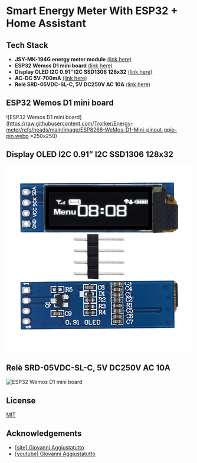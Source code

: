 
# Smart Energy Meter With ESP32 + Home Assistant




## Tech Stack

- **JSY-MK-194G energy meter module** [(link here)](https://www.instructables.com/DIY-Smart-Energy-Meter-With-ESP32-Home-Assistant/#:~:text=energy%20meter%20module%20(-,link%20here,-))
- **ESP32 Wemos D1 mini board** [(link here)](https://it.aliexpress.com/item/32858054775.html?spm=a2g0o.order_list.order_list_main.6.2312369677kxuG&gatewayAdapt=glo2ita)
- **Display OLED I2C 0.91” I2C SSD1306 128x32** [(link here)](https://it.aliexpress.com/item/1005006365845676.html?spm=a2g0o.order_list.order_list_main.70.16373696NvlZRz&gatewayAdapt=glo2ita)
- **AC-DC 5V-700mA** [(link here)](https://a.aliexpress.com/_EIIHYRb)
- **Relè SRD-05VDC-SL-C, 5V DC250V AC 10A** [(link here)]([https://a.aliexpress.com/_EIIHYRb](https://it.aliexpress.com/item/1005006170454498.html?spm=a2g0o.order_list.order_list_main.237.21ef3696so5JRU&gatewayAdapt=glo2ita))



## ESP32 Wemos D1 mini board
![ESP32 Wemos D1 mini board](https://raw.githubusercontent.com/Trorker/Energy-meter/refs/heads/main/image/ESP8266-WeMos-D1-Mini-pinout-gpio-pin.webp =250x250)

## Display OLED I2C 0.91” I2C SSD1306 128x32
![ESP32 Wemos D1 mini board](https://raw.githubusercontent.com/Trorker/Energy-meter/refs/heads/main/image/SSD1306%20128x32.png)

## Relè SRD-05VDC-SL-C, 5V DC250V AC 10A
![ESP32 Wemos D1 mini board](https://raw.githubusercontent.com/Trorker/Energy-meter/refs/heads/main/image/Relè%20SRD-05VDC-SL-C%205V%20DC250V%20AC%2010A.png)

## License

[MIT](https://choosealicense.com/licenses/mit/)


## Acknowledgements

 - [[site] Giovanni Aggiustatutto](https://www.instructables.com/DIY-Smart-Energy-Meter-With-ESP32-Home-Assistant/)
 - [[youtube] Giovanni Aggiustatutto](https://www.youtube.com/watch?v=hP4fDkFyy3w)

